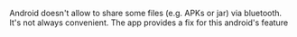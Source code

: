 Android doesn't allow to share some files (e.g. APKs or jar) via bluetooth. It's not always convenient. The app provides a fix for this android's feature
